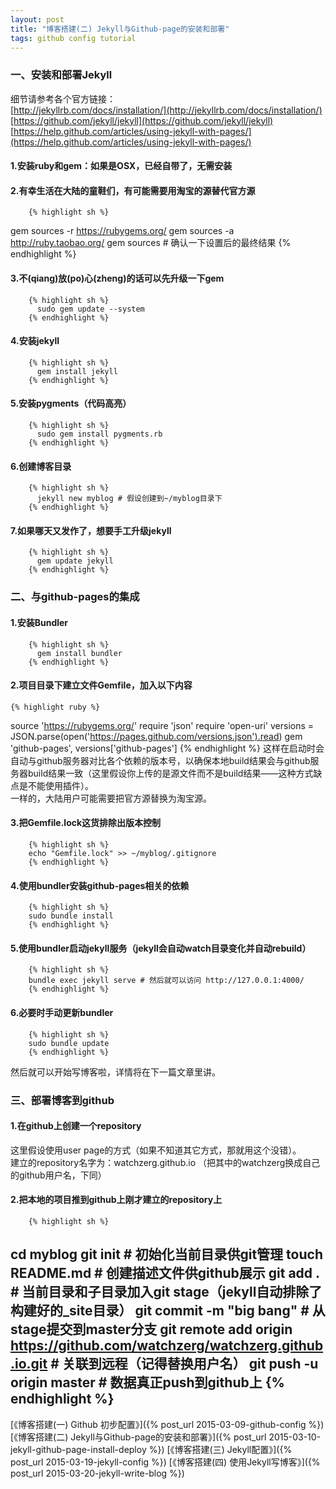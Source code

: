 ```yaml
---
layout: post
title: "博客搭建(二) Jekyll与Github-page的安装和部署"
tags: github config tutorial
---
```

### 一、安装和部署Jekyll
细节请参考各个官方链接：  
[http://jekyllrb.com/docs/installation/](http://jekyllrb.com/docs/installation/)  
[https://github.com/jekyll/jekyll](https://github.com/jekyll/jekyll)  
[https://help.github.com/articles/using-jekyll-with-pages/](https://help.github.com/articles/using-jekyll-with-pages/)  

#### 1.安装ruby和gem：如果是OSX，已经自带了，无需安装

#### 2.有幸生活在大陆的童鞋们，有可能需要用淘宝的源替代官方源
		{% highlight sh %}
gem sources -r https://rubygems.org/
gem sources -a http://ruby.taobao.org/
gem sources # 确认一下设置后的最终结果
		{% endhighlight %}
#### 3.不(qiang)放(po)心(zheng)的话可以先升级一下gem
        {% highlight sh %}
          sudo gem update --system
        {% endhighlight %}
#### 4.安装jekyll
		{% highlight sh %}
          gem install jekyll
		{% endhighlight %}
#### 5.安装pygments（代码高亮）
        {% highlight sh %}
          sudo gem install pygments.rb
        {% endhighlight %}
#### 6.创建博客目录
        {% highlight sh %}
          jekyll new myblog # 假设创建到~/myblog目录下
        {% endhighlight %}
#### 7.如果哪天又发作了，想要手工升级jekyll
        {% highlight sh %}
          gem update jekyll
        {% endhighlight %}

### 二、与github-pages的集成

#### 1.安装Bundler
        {% highlight sh %}
          gem install bundler
        {% endhighlight %}
#### 2.项目目录下建立文件Gemfile，加入以下内容
	{% highlight ruby %}
source 'https://rubygems.org/'
require 'json'
require 'open-uri'
versions = JSON.parse(open('https://pages.github.com/versions.json').read)
gem 'github-pages', versions['github-pages']
	{% endhighlight %}
这样在启动时会自动与github服务器对比各个依赖的版本号，以确保本地build结果会与github服务器build结果一致（这里假设你上传的是源文件而不是build结果——这种方式缺点是不能使用插件）。  
一样的，大陆用户可能需要把官方源替换为淘宝源。

#### 3.把Gemfile.lock这货排除出版本控制
        {% highlight sh %}
		echo "Gemfile.lock" >> ~/myblog/.gitignore
        {% endhighlight %}
#### 4.使用bundler安装github-pages相关的依赖
        {% highlight sh %}
		sudo bundle install
        {% endhighlight %}
#### 5.使用bundler启动jekyll服务（jekyll会自动watch目录变化并自动rebuild）
        {% highlight sh %}
		bundle exec jekyll serve # 然后就可以访问 http://127.0.0.1:4000/
        {% endhighlight %}
#### 6.必要时手动更新bundler
        {% highlight sh %}
		sudo bundle update
        {% endhighlight %}

然后就可以开始写博客啦，详情将在下一篇文章里讲。  

### 三、部署博客到github

#### 1.在github上创建一个repository  
这里假设使用user page的方式（如果不知道其它方式，那就用这个没错）。  
建立的repository名字为：watchzerg.github.io （把其中的watchzerg换成自己的github用户名，下同）

#### 2.把本地的项目推到github上刚才建立的repository上
        {% highlight sh %}
cd myblog
git init # 初始化当前目录供git管理
touch README.md # 创建描述文件供github展示
git add . # 当前目录和子目录加入git stage（jekyll自动排除了构建好的_site目录）
git commit -m "big bang" # 从stage提交到master分支
git remote add origin https://github.com/watchzerg/watchzerg.github.io.git # 关联到远程（记得替换用户名）
git push -u origin master # 数据真正push到github上
        {% endhighlight %}
---
[《博客搭建(一) Github 初步配置》]({% post_url 2015-03-09-github-config %})
[《博客搭建(二) Jekyll与Github-page的安装和部署》]({% post_url 2015-03-10-jekyll-github-page-install-deploy %})
[《博客搭建(三) Jekyll配置》]({% post_url 2015-03-19-jekyll-config %})
[《博客搭建(四) 使用Jekyll写博客》]({% post_url 2015-03-20-jekyll-write-blog %})



